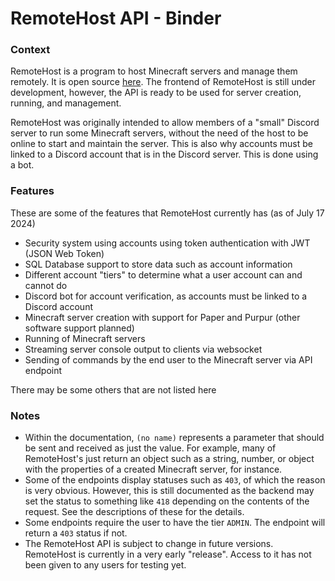 # RemoteHost API - Binder

### Context
RemoteHost is a program to host Minecraft servers and manage them remotely. It is open source [here](https://github.com/BlastyTheDev/RemoteHost). The frontend of RemoteHost is still under development, however, the API is ready to be used for server creation, running, and management.

RemoteHost was originally intended to allow members of a "small" Discord server to run some Minecraft servers, without the need of the host to be online to start and maintain the server. This is also why accounts must be linked to a Discord account that is in the Discord server. This is done using a bot.

### Features
These are some of the features that RemoteHost currently has (as of July 17 2024)
- Security system using accounts using token authentication with JWT (JSON Web Token)
- SQL Database support to store data such as account information
- Different account "tiers" to determine what a user account can and cannot do
- Discord bot for account verification, as accounts must be linked to a Discord account
- Minecraft server creation with support for Paper and Purpur (other software support planned)
- Running of Minecraft servers
- Streaming server console output to clients via websocket
- Sending of commands by the end user to the Minecraft server via API endpoint

There may be some others that are not listed here

### Notes
- Within the documentation, `(no name)` represents a parameter that should be sent and received as just the value. For example, many of RemoteHost's just return an object such as a string, number, or object with the properties of a created Minecraft server, for instance.
- Some of the endpoints display statuses such as `403`, of which the reason is very obvious. However, this is still documented as the backend may set the status to something like `418` depending on the contents of the request. See the descriptions of these for the details.
- Some endpoints require the user to have the tier `ADMIN`. The endpoint will return a `403` status if not.
- The RemoteHost API is subject to change in future versions. RemoteHost is currently in a very early "release". Access to it has not been given to any users for testing yet.